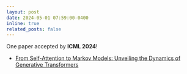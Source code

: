```yaml
---
layout: post
date: 2024-05-01 07:59:00-0400
inline: true
related_posts: false
---
```


One paper accepted by <b>ICML 2024</b>! 
<ul>
    <li><a href="https://arxiv.org/abs/2402.13512">From Self-Attention to Markov Models: Unveiling the Dynamics of Generative Transformers</a></li>
</ul>

